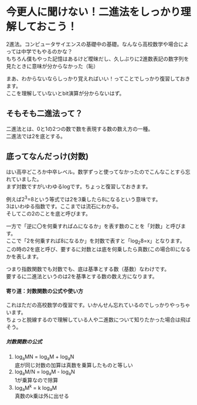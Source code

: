 # 今更人に聞けない！二進法をしっかり理解しておこう！

2進法。コンピュータサイエンスの基礎中の基礎。なんなら高校数学や場合によっては中学でもやるのかな？  
もちろん僕もやった記憶はあるけど曖昧だし、久しぶりに2進数表記の数字列を見たときに意味が分からなかった（恥）  

まあ、わからないならしっかり覚えればいい！ってことでしっかり復習しておきます。  
ここを理解していないとbit演算が分からないはず。  


## そもそも二進法って？

二進法とは、0と1の2つの数で数を表現する数の数え方の一種。  
二進法では2を底とする。　　

## 底ってなんだっけ(対数)

はい高卒どころか中卒レベル。数学ずっと使ってなかったのでこんなことすら忘れていました。  
まず対数ですがいわゆるlogです。ちょっと復習しておきます。  


例えば2<sup>3</sup>=8という等式では2を3乗したら8になるという意味です。  
3はいわゆる指数です。ここまでは流石にわかる。  
そしてこの2のことを底と呼びます。  

一方で「逆に〇を何乗すれば△になるか」を表す数のことを「対数」と呼びます。  
ここで「2を何乗すれば8になるか」を対数で表すと「log<sub>2</sub>8=x」となります。  
この時の2を底と呼び、要するに対数とは底を何乗したら真数(この場合8)になるかを表します。  

つまり指数関数でも対数でも、底は基準とする数（基数）なわけです。  
要するに二進法というのは2を基準とする数の数え方になります。

#### 寄り道：対数関数の公式や使い方

これはただの高校数学の復習です。いかんせん忘れているのでしっかりやっちゃいます。  
ちょっと脱線するので理解している人や二進数について知りたかった場合は飛ばそう。

##### 対数関数の公式

1. log<sub>a</sub>MN = log<sub>a</sub>M + log<sub>a</sub>N  
  底が同じ対数の加算は真数を乗算したものと等しい  
1. log<sub>a</sub>M/N = log<sub>a</sub>M - log<sub>a</sub>N  
  1が乗算なので除算  
1. log<sub>a</sub>M<sup>k</sup> = k log<sub>a</sub>M   
  真数のk乗は外に出せる  







